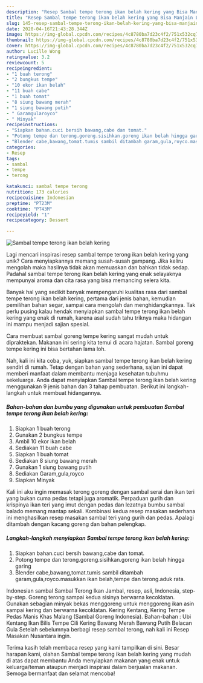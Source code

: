 ```yaml
---
description: "Resep Sambal tempe terong ikan belah kering yang Bisa Manjain Lidah"
title: "Resep Sambal tempe terong ikan belah kering yang Bisa Manjain Lidah"
slug: 145-resep-sambal-tempe-terong-ikan-belah-kering-yang-bisa-manjain-lidah
date: 2020-04-16T21:43:28.344Z
image: https://img-global.cpcdn.com/recipes/4c8780ba7d23c4f2/751x532cq70/sambal-tempe-terong-ikan-belah-kering-foto-resep-utama.jpg
thumbnail: https://img-global.cpcdn.com/recipes/4c8780ba7d23c4f2/751x532cq70/sambal-tempe-terong-ikan-belah-kering-foto-resep-utama.jpg
cover: https://img-global.cpcdn.com/recipes/4c8780ba7d23c4f2/751x532cq70/sambal-tempe-terong-ikan-belah-kering-foto-resep-utama.jpg
author: Lucille Wong
ratingvalue: 3.2
reviewcount: 5
recipeingredient:
- "1 buah terong"
- "2 bungkus tempe"
- "10 ekor ikan belah"
- "11 buah cabe"
- "1 buah tomat"
- "8 siung bawang merah"
- "1 siung bawang putih"
- " Garamgularoyco"
- " Minyak"
recipeinstructions:
- "Siapkan bahan.cuci bersih bawang,cabe dan tomat."
- "Potong tempe dan terong.goreng.sisihkan.goreng ikan belah hingga garing"
- "Blender cabe,bawang,tomat.tumis sambil ditambah garam,gula,royco.masukkan ikan belah,tempe dan terong.aduk rata."
categories:
- Resep
tags:
- sambal
- tempe
- terong

katakunci: sambal tempe terong 
nutrition: 173 calories
recipecuisine: Indonesian
preptime: "PT23M"
cooktime: "PT43M"
recipeyield: "1"
recipecategory: Dessert

---
```



![Sambal tempe terong ikan belah kering](https://img-global.cpcdn.com/recipes/4c8780ba7d23c4f2/751x532cq70/sambal-tempe-terong-ikan-belah-kering-foto-resep-utama.jpg)

Lagi mencari inspirasi resep sambal tempe terong ikan belah kering yang unik? Cara menyiapkannya memang susah-susah gampang. Jika keliru mengolah maka hasilnya tidak akan memuaskan dan bahkan tidak sedap. Padahal sambal tempe terong ikan belah kering yang enak selayaknya mempunyai aroma dan cita rasa yang bisa memancing selera kita.

Banyak hal yang sedikit banyak mempengaruhi kualitas rasa dari sambal tempe terong ikan belah kering, pertama dari jenis bahan, kemudian pemilihan bahan segar, sampai cara mengolah dan menghidangkannya. Tak perlu pusing kalau hendak menyiapkan sambal tempe terong ikan belah kering yang enak di rumah, karena asal sudah tahu triknya maka hidangan ini mampu menjadi sajian spesial.

Cara membuat sambal goreng tempe kering sangat mudah untuk dipraktekan. Makanan ini sering kita temui di acara hajatan. Sambal goreng tempe kering ini bisa bertahan lama loh.


Nah, kali ini kita coba, yuk, siapkan sambal tempe terong ikan belah kering sendiri di rumah. Tetap dengan bahan yang sederhana, sajian ini dapat memberi manfaat dalam membantu menjaga kesehatan tubuhmu sekeluarga. Anda dapat menyiapkan Sambal tempe terong ikan belah kering menggunakan 9 jenis bahan dan 3 tahap pembuatan. Berikut ini langkah-langkah untuk membuat hidangannya.

<!--inarticleads1-->

##### Bahan-bahan dan bumbu yang digunakan untuk pembuatan Sambal tempe terong ikan belah kering:

1. Siapkan 1 buah terong
1. Gunakan 2 bungkus tempe
1. Ambil 10 ekor ikan belah
1. Sediakan 11 buah cabe
1. Siapkan 1 buah tomat
1. Sediakan 8 siung bawang merah
1. Gunakan 1 siung bawang putih
1. Sediakan  Garam,gula,royco
1. Siapkan  Minyak


Kali ini aku ingin memasak terong goreng dengan sambal serai dan ikan teri yang bukan cuma pedas tetapi juga aromatik. Perpaduan gurih dan krispinya ikan teri yang imut dengan pedas dan lezatnya bumbu sambal balado memang mantap sekali. Kombinasi kedua resep masakan sederhana ini menghasilkan resep masakan sambal teri yang gurih dan pedas. Apalagi ditambah dengan kacang goreng dan bahan pelengkap. 

<!--inarticleads2-->

##### Langkah-langkah menyiapkan Sambal tempe terong ikan belah kering:

1. Siapkan bahan.cuci bersih bawang,cabe dan tomat.
1. Potong tempe dan terong.goreng.sisihkan.goreng ikan belah hingga garing
1. Blender cabe,bawang,tomat.tumis sambil ditambah garam,gula,royco.masukkan ikan belah,tempe dan terong.aduk rata.


Indonesian sambal Sambal Terong Ikan Jambal, resep, asli, Indonesia, step-by-step. Goreng terong sampai kedua sisinya berwarna kecoklatan. Gunakan sebagian minyak bekas menggoreng untuk menggoreng ikan asin sampai kering dan berwarna kecoklatan. Kering Kentang, Kering Tempe Pedas Manis Khas Malang (Sambal Goreng Indonesia). Bahan-bahan : Ubi Kentang Ikan Bilis Tempe Cili Kering Bawang Merah Bawang Putih Belacan Gula Setelah sebelumnya berbagi resep sambal terong, nah kali ini Resep Masakan Nusantara ingin. 

Terima kasih telah membaca resep yang kami tampilkan di sini. Besar harapan kami, olahan Sambal tempe terong ikan belah kering yang mudah di atas dapat membantu Anda menyiapkan makanan yang enak untuk keluarga/teman ataupun menjadi inspirasi dalam berjualan makanan. Semoga bermanfaat dan selamat mencoba!
